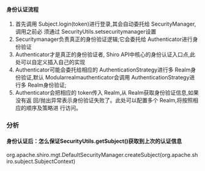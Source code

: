 #### 身份认证流程
1. 首先调用 Subject.login(token)进行登录,其会自动委托给 SecurityManager,调用之前必
须通过 SecurityUtils.setsecuritymanager设置
2. Securitymanager负责真正的身份验证逻辑;它会委托给 Authenticator进行身份验证
3. Authenticator才是真正的身份验证者, Shiro API中核心的身份认证入口点,此处可以自定义插入自己的实现
4. Authenticator可能会委托给相应的 AuthenticationStrategy进行多 Realm身份验证,默认
Modularrealmauthenticator会调用 AuthenticationStrategy进行多 Realm身份验证;
5. Authenticator会把相应的 token传入 Realm,从 Realm获取身份验证信息,如果没有返
回/抛出异常表示身份验证失败了。此处可以配置多个 Realm,将按照相应的顺序及策略进
行访问。


### 分析
#### 身份认证后：怎么保证SecurityUtils.getSubject()获取到上次的认证信息
org.apache.shiro.mgt.DefaultSecurityManager.createSubject(org.apache.shiro.subject.SubjectContext)